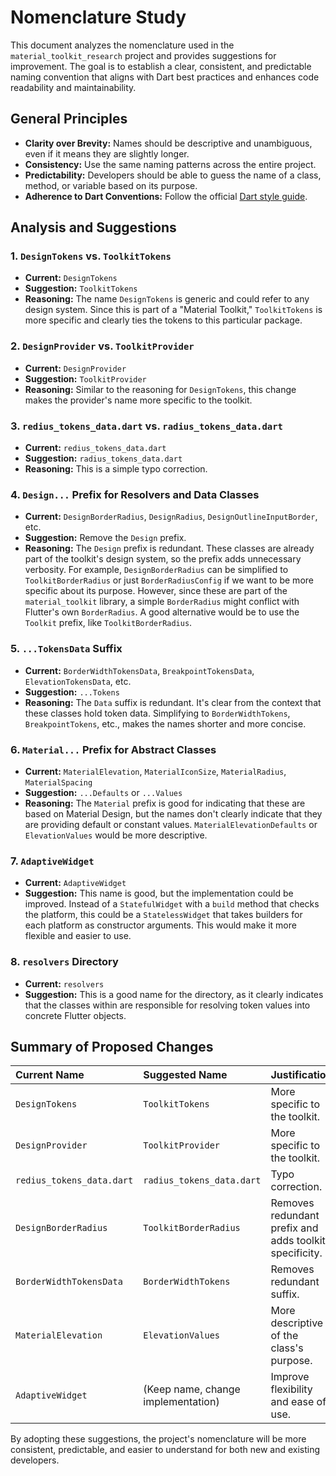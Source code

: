 # Nomenclature Study

This document analyzes the nomenclature used in the `material_toolkit_research` project and provides suggestions for improvement. The goal is to establish a clear, consistent, and predictable naming convention that aligns with Dart best practices and enhances code readability and maintainability.

## General Principles

- **Clarity over Brevity:** Names should be descriptive and unambiguous, even if it means they are slightly longer.
- **Consistency:** Use the same naming patterns across the entire project.
- **Predictability:** Developers should be able to guess the name of a class, method, or variable based on its purpose.
- **Adherence to Dart Conventions:** Follow the official [Dart style guide](https://dart.dev/guides/language/effective-dart/style).

## Analysis and Suggestions

### 1. `DesignTokens` vs. `ToolkitTokens`

- **Current:** `DesignTokens`
- **Suggestion:** `ToolkitTokens`
- **Reasoning:** The name `DesignTokens` is generic and could refer to any design system. Since this is part of a "Material Toolkit," `ToolkitTokens` is more specific and clearly ties the tokens to this particular package.

### 2. `DesignProvider` vs. `ToolkitProvider`

- **Current:** `DesignProvider`
- **Suggestion:** `ToolkitProvider`
- **Reasoning:** Similar to the reasoning for `DesignTokens`, this change makes the provider's name more specific to the toolkit.

### 3. `redius_tokens_data.dart` vs. `radius_tokens_data.dart`

- **Current:** `redius_tokens_data.dart`
- **Suggestion:** `radius_tokens_data.dart`
- **Reasoning:** This is a simple typo correction.

### 4. `Design...` Prefix for Resolvers and Data Classes

- **Current:** `DesignBorderRadius`, `DesignRadius`, `DesignOutlineInputBorder`, etc.
- **Suggestion:** Remove the `Design` prefix.
- **Reasoning:** The `Design` prefix is redundant. These classes are already part of the toolkit's design system, so the prefix adds unnecessary verbosity. For example, `DesignBorderRadius` can be simplified to `ToolkitBorderRadius` or just `BorderRadiusConfig` if we want to be more specific about its purpose. However, since these are part of the `material_toolkit` library, a simple `BorderRadius` might conflict with Flutter's own `BorderRadius`. A good alternative would be to use the `Toolkit` prefix, like `ToolkitBorderRadius`.

### 5. `...TokensData` Suffix

- **Current:** `BorderWidthTokensData`, `BreakpointTokensData`, `ElevationTokensData`, etc.
- **Suggestion:** `...Tokens`
- **Reasoning:** The `Data` suffix is redundant. It's clear from the context that these classes hold token data. Simplifying to `BorderWidthTokens`, `BreakpointTokens`, etc., makes the names shorter and more concise.

### 6. `Material...` Prefix for Abstract Classes

- **Current:** `MaterialElevation`, `MaterialIconSize`, `MaterialRadius`, `MaterialSpacing`
- **Suggestion:** `...Defaults` or `...Values`
- **Reasoning:** The `Material` prefix is good for indicating that these are based on Material Design, but the names don't clearly indicate that they are providing default or constant values. `MaterialElevationDefaults` or `ElevationValues` would be more descriptive.

### 7. `AdaptiveWidget`

- **Current:** `AdaptiveWidget`
- **Suggestion:** This name is good, but the implementation could be improved. Instead of a `StatefulWidget` with a `build` method that checks the platform, this could be a `StatelessWidget` that takes builders for each platform as constructor arguments. This would make it more flexible and easier to use.

### 8. `resolvers` Directory

- **Current:** `resolvers`
- **Suggestion:** This is a good name for the directory, as it clearly indicates that the classes within are responsible for resolving token values into concrete Flutter objects.

## Summary of Proposed Changes

| Current Name | Suggested Name | Justification |
| :--- | :--- | :--- |
| `DesignTokens` | `ToolkitTokens` | More specific to the toolkit. |
| `DesignProvider` | `ToolkitProvider` | More specific to the toolkit. |
| `redius_tokens_data.dart` | `radius_tokens_data.dart` | Typo correction. |
| `DesignBorderRadius` | `ToolkitBorderRadius` | Removes redundant prefix and adds toolkit specificity. |
| `BorderWidthTokensData` | `BorderWidthTokens` | Removes redundant suffix. |
| `MaterialElevation` | `ElevationValues` | More descriptive of the class's purpose. |
| `AdaptiveWidget` | (Keep name, change implementation) | Improve flexibility and ease of use. |

By adopting these suggestions, the project's nomenclature will be more consistent, predictable, and easier to understand for both new and existing developers.
